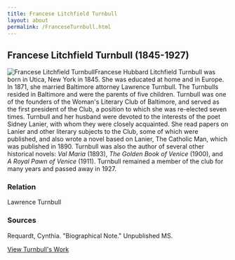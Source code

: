 ```yaml
---
title: Francese Litchfield Turnbull
layout: about
permalink: /FranceseTurnbull.html
---
```


## Francese Litchfield Turnbull (1845-1927)
<div style="float: left"><img src="https://elizajames.github.io/WLCB_draft/assets/img/FranceseTurnbull.jpg" alt="Francese Litchfield Turnbull"></div>

Francese Hubbard Litchfield Turnbull was born in Utica, New York in 1845. She was educated at home and in Europe. In 1871, she married Baltimore attorney Lawrence Turnbull. The Turnbulls resided in Baltimore and were the parents of five children. Turnbull was one of the founders of the Woman's Literary Club of Baltimore, and served as the first president of the Club, a position to which she was re-elected seven times. Turnbull and her husband were devoted to the interests of the poet Sidney Lanier, with whom they were closely acquainted. She read papers on Lanier and other literary subjects to the Club, some of which were published, and also wrote a novel based on Lanier, The Catholic Man, which was published in 1890. Turnbull was also the author of several other historical novels: *Val Maria* (1893), *The Golden Book of Venice* (1900), and *A Royal Pawn of Venice* (1911). Turnbull remained a member of the club for many years and passed away in 1927.

### Relation

Lawrence Turnbull

### Sources

Requardt, Cynthia. "Biographical Note." Unpublished MS.

[View Turnbull's Work](https://elizajames.github.io/WLCB_draft/browse.html#francese)